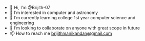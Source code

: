 - 👋 Hi, I’m @Brijith-07
- 👀 I’m interested in computer and astronomy
- 🌱 I’m currently learning college 1st year computer science and engineering
- 💞️ I’m looking to collaborate on anyone with great scope in future
- 📫 How to reach me brijithmanikandan@gmail.com

<!---
Brijith-07/Brijith-07 is a ✨ special ✨ repository because its `README.md` (this file) appears on your GitHub profile.
You can click the Preview link to take a look at your changes.
--->
